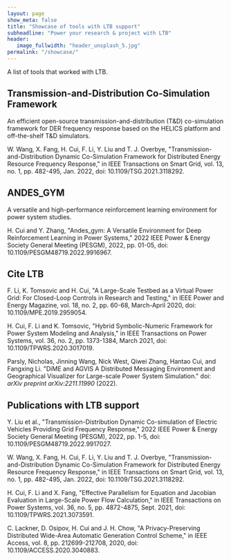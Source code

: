 ```yaml
---
layout: page
show_meta: false
title: "Showcase of tools with LTB support"
subheadline: "Power your research & project with LTB"
header:
   image_fullwidth: "header_unsplash_5.jpg"
permalink: "/showcase/"
---
```

A list of tools that worked with LTB.

## Transmission-and-Distribution Co-Simulation Framework

An efficient open-source transmission-and-distribution (T&D) co-simulation framework for DER frequency response based on the HELICS platform and off-the-shelf T&D simulators.

W. Wang, X. Fang, H. Cui, F. Li, Y. Liu and T. J. Overbye, "Transmission-and-Distribution Dynamic Co-Simulation Framework for Distributed Energy Resource Frequency Response," in IEEE Transactions on Smart Grid, vol. 13, no. 1, pp. 482-495, Jan. 2022, doi: 10.1109/TSG.2021.3118292.

## ANDES_GYM

A versatile and high-performance reinforcement learning environment for power system studies.

H. Cui and Y. Zhang, "Andes_gym: A Versatile Environment for Deep Reinforcement Learning in Power Systems," 2022 IEEE Power & Energy Society General Meeting (PESGM), 2022, pp. 01-05, doi: 10.1109/PESGM48719.2022.9916967.

## Cite LTB

F. Li, K. Tomsovic and H. Cui, "A Large-Scale Testbed as a Virtual Power Grid: For Closed-Loop Controls in Research and Testing," in IEEE Power and Energy Magazine, vol. 18, no. 2, pp. 60-68, March-April 2020, doi: 10.1109/MPE.2019.2959054.

H. Cui, F. Li and K. Tomsovic, "Hybrid Symbolic-Numeric Framework for Power System Modeling and Analysis," in IEEE Transactions on Power Systems, vol. 36, no. 2, pp. 1373-1384, March 2021, doi: 10.1109/TPWRS.2020.3017019.

Parsly, Nicholas, Jinning Wang, Nick West, Qiwei Zhang, Hantao Cui, and Fangxing Li. "DiME and AGVIS A Distributed Messaging Environment and Geographical Visualizer for Large-scale Power System Simulation." doi: *arXiv preprint arXiv:2211.11990* (2022).

## Publications with LTB support

Y. Liu et al., "Transmission-Distribution Dynamic Co-simulation of Electric Vehicles Providing Grid Frequency Response," 2022 IEEE Power & Energy Society General Meeting (PESGM), 2022, pp. 1-5, doi: 10.1109/PESGM48719.2022.9917027.

W. Wang, X. Fang, H. Cui, F. Li, Y. Liu and T. J. Overbye, "Transmission-and-Distribution Dynamic Co-Simulation Framework for Distributed Energy Resource Frequency Response," in IEEE Transactions on Smart Grid, vol. 13, no. 1, pp. 482-495, Jan. 2022, doi: 10.1109/TSG.2021.3118292.

H. Cui, F. Li and X. Fang, "Effective Parallelism for Equation and Jacobian Evaluation in Large-Scale Power Flow Calculation," in IEEE Transactions on Power Systems, vol. 36, no. 5, pp. 4872-4875, Sept. 2021, doi: 10.1109/TPWRS.2021.3073591.

C. Lackner, D. Osipov, H. Cui and J. H. Chow, "A Privacy-Preserving Distributed Wide-Area Automatic Generation Control Scheme," in IEEE Access, vol. 8, pp. 212699-212708, 2020, doi: 10.1109/ACCESS.2020.3040883.
